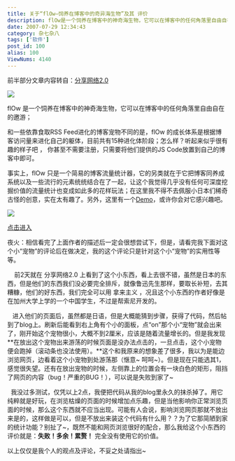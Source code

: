 ```yaml
---
title: 关于“flOw—饲养在博客中的奇异海生物”及其 评价
description: flOw是一个饲养在博客中的神奇海生物，它可以在博客中的任何角落里自由自在的邀游；和一些依靠食取RSSFeed进化的博客宠物不同的是，flOw的成长体系是根据博客访问量来进化自己的躯体，目前共有15种进化体阶段；怎么样？听起来似乎很有趣的样子吧 ，你甚至不需要注册，只需要将他们提供的JSCode放置到自己的博客中即可。
date: 2007-07-29 12:34:43
category: 杂七杂八
tags: ['软件']
post_id: 100
alias: 100
ViewNums: 4140
---
```


前半部分文章内容转自：[分享网络2.0](http://www.showeb20.com)

![](http://photo6.yupoo.com/20070723/200728_425964896_ezobiwwu.jpg)

flOw 是一个饲养在博客中的神奇海生物，它可以在博客中的任何角落里自由自在的邀游；

和一些依靠食取RSS Feed进化的博客宠物不同的是，flOw 的成长体系是根据博客访问量来进化自己的躯体，目前共有15种进化体阶段；怎么样？听起来似乎很有趣的样子吧 ， 你甚至不需要注册，只需要将他们提供的JS Code放置到自己的博客中即可。

事实上，flOw 只是一个简易的博客流量统计器，它的另类就在于它把博客同养成系统以及一些流行的元素统统结合在了一起，让这个我觉得几乎没有任何可深度挖掘价值的流量统计也变成如此多的花样玩法；在这里我不得不去佩服小日本们稀奇古怪的创意，实在太有趣了。另外，这里有一个[Demo](http://www.flow-games.jp/blogparts/sample/sample.html)，或许你会对它感兴趣吧。

![](http://photo8.yupoo.com/20070723/200736_1944293760_migzgdmm.jpg)

[点击进入](http://www.flow-games.jp/)

夜火：相信看完了上面作者的描述后一定会很想尝试下，但是，请看完我下面对这个小&ldquo;宠物&rdquo;的评论后在做决定，我的这个评论只是针对这个小&ldquo;宠物&rdquo;的实用性等等。

    前2天就在 分享网络2.0 上看到了这个小东西，看上去很不错，虽然是日本的东西，但是他们的东西我们没必要完全排斥，就像鲁迅先生那样，要取长补短，去其糟糠，他们的好东西，我们完全可以用 拿来主义 ，况且这个小东西的作者好像是在加州大学上学的一个中国学生，不过是帮索尼开发的。

   进入他们的页面后，虽然都是日语，但是大概能猜到步骤，获得了代码，然后帖到了blog上。刷新后能看到右上角有个小的面板，点&ldquo;on&rdquo;那个小&ldquo;宠物&rdquo;就会出来了，刚开始这个宠物很小，大概不到2厘米，应该是随着流量增长的。但是我发现 **在放出这个宠物出来游荡的时候页面是没办法点击的，一旦点击，这个小宠物便会跑掉（滚动条也没法使用）。**这个和我原来的想象差了很多，我以为是能边浏览网页，边看着这个小宠物到处游荡那（惬意~ 呵呵~）。但是现在只能选其1，感觉很失望。还有在放出宠物的时候，左侧靠上的位置会有一块白色的矩形，阻挡了网页的内容（bug！严重的BUG！），可以说是失败到家了~

  我没过多测试，仅凭以上2点，我便把代码从我的blog里永久的抹杀掉了。用它纯粹就是好玩，在浏览枯燥的页面的时候增加点乐趣，但是当他影响你正常浏览页面的时候，那么这个东西就不应当出现。可能有人会说，影响浏览网页那就不放出来是的，这样做是可以，但是不放出来装这个代码有什么用？？为了它那简陋到家的统计功能？别扯了~，既然不能和网页浏览很好的配合，那么我给这个小东西的评价就是：**失败！多余！累赘！** 完全没有使用它的价值。

以上仅仅是我个人的观点及评论，不妥之处请指出~


